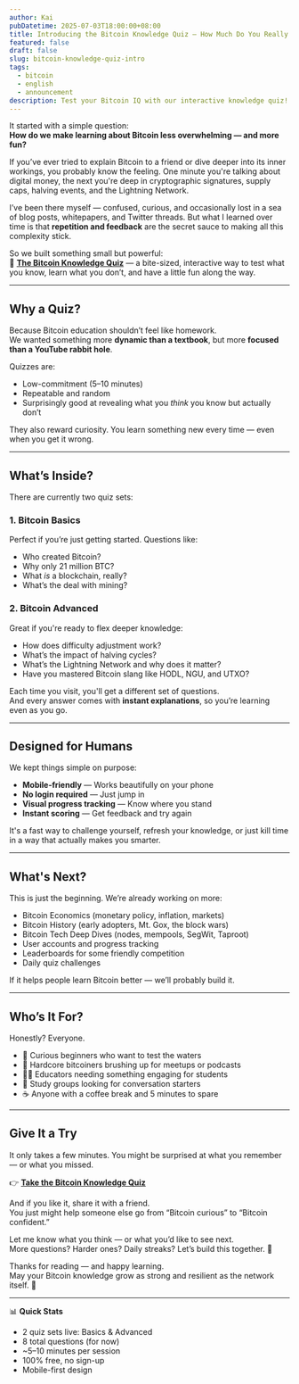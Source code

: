 ```yaml
---
author: Kai
pubDatetime: 2025-07-03T18:00:00+08:00
title: Introducing the Bitcoin Knowledge Quiz – How Much Do You Really Know?
featured: false
draft: false
slug: bitcoin-knowledge-quiz-intro
tags:
  - bitcoin
  - english
  - announcement
description: Test your Bitcoin IQ with our interactive knowledge quiz! Explore topics from Bitcoin basics to advanced tech, with instant feedback and mobile-friendly design.
---
```


It started with a simple question:  
**How do we make learning about Bitcoin less overwhelming — and more fun?**

If you’ve ever tried to explain Bitcoin to a friend or dive deeper into its inner workings, you probably know the feeling. One minute you're talking about digital money, the next you're deep in cryptographic signatures, supply caps, halving events, and the Lightning Network.

I’ve been there myself — confused, curious, and occasionally lost in a sea of blog posts, whitepapers, and Twitter threads. But what I learned over time is that **repetition and feedback** are the secret sauce to making all this complexity stick.

So we built something small but powerful:  
🎯 **[The Bitcoin Knowledge Quiz](https://www.kheai.com/quiz)** — a bite-sized, interactive way to test what you know, learn what you don’t, and have a little fun along the way.

---

## Why a Quiz?

Because Bitcoin education shouldn’t feel like homework.  
We wanted something more **dynamic than a textbook**, but more **focused than a YouTube rabbit hole**.

Quizzes are:
- Low-commitment (5–10 minutes)
- Repeatable and random
- Surprisingly good at revealing what you *think* you know but actually don’t

They also reward curiosity. You learn something new every time — even when you get it wrong.

---

## What’s Inside?

There are currently two quiz sets:

### 1. Bitcoin Basics  
Perfect if you’re just getting started. Questions like:
- Who created Bitcoin?
- Why only 21 million BTC?
- What *is* a blockchain, really?
- What’s the deal with mining?

### 2. Bitcoin Advanced  
Great if you're ready to flex deeper knowledge:
- How does difficulty adjustment work?
- What’s the impact of halving cycles?
- What’s the Lightning Network and why does it matter?
- Have you mastered Bitcoin slang like HODL, NGU, and UTXO?

Each time you visit, you'll get a different set of questions.  
And every answer comes with **instant explanations**, so you’re learning even as you go.

---

## Designed for Humans

We kept things simple on purpose:

- **Mobile-friendly** — Works beautifully on your phone
- **No login required** — Just jump in
- **Visual progress tracking** — Know where you stand
- **Instant scoring** — Get feedback and try again

It's a fast way to challenge yourself, refresh your knowledge, or just kill time in a way that actually makes you smarter.

---

## What's Next?

This is just the beginning. We’re already working on more:

- Bitcoin Economics (monetary policy, inflation, markets)
- Bitcoin History (early adopters, Mt. Gox, the block wars)
- Bitcoin Tech Deep Dives (nodes, mempools, SegWit, Taproot)
- User accounts and progress tracking
- Leaderboards for some friendly competition
- Daily quiz challenges

If it helps people learn Bitcoin better — we’ll probably build it.

---

## Who’s It For?

Honestly? Everyone.

- 🐣 Curious beginners who want to test the waters
- 🧠 Hardcore bitcoiners brushing up for meetups or podcasts
- 👩‍🏫 Educators needing something engaging for students
- 👥 Study groups looking for conversation starters
- ☕ Anyone with a coffee break and 5 minutes to spare

---

## Give It a Try

It only takes a few minutes. You might be surprised at what you remember — or what you missed.

👉 **[Take the Bitcoin Knowledge Quiz](https://www.kheai.com/quiz)**

And if you like it, share it with a friend.  
You just might help someone else go from “Bitcoin curious” to “Bitcoin confident.”

Let me know what you think — or what you’d like to see next.  
More questions? Harder ones? Daily streaks? Let’s build this together. 💬

Thanks for reading — and happy learning.  
May your Bitcoin knowledge grow as strong and resilient as the network itself. 🧡

---

📊 **Quick Stats**
- 2 quiz sets live: Basics & Advanced  
- 8 total questions (for now)  
- ~5–10 minutes per session  
- 100% free, no sign-up  
- Mobile-first design  
